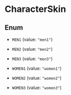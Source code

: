 

# CharacterSkin

## Enum


* `MEN1` (value: `"men1"`)

* `MEN2` (value: `"men2"`)

* `MEN3` (value: `"men3"`)

* `WOMEN1` (value: `"women1"`)

* `WOMEN2` (value: `"women2"`)

* `WOMEN3` (value: `"women3"`)



